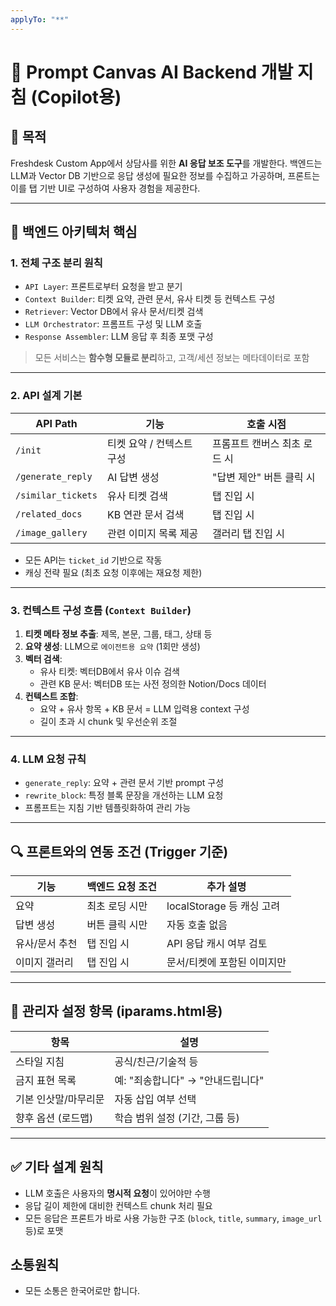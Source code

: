 ```yaml
---
applyTo: "**"
---
```


# 🧠 Prompt Canvas AI Backend 개발 지침 (Copilot용)

## 🎯 목적

Freshdesk Custom App에서 상담사를 위한 **AI 응답 보조 도구**를 개발한다. 백엔드는 LLM과 Vector DB 기반으로 응답 생성에 필요한 정보를 수집하고 가공하며, 프론트는 이를 탭 기반 UI로 구성하여 사용자 경험을 제공한다.

---

## 📌 백엔드 아키텍처 핵심

### 1. 전체 구조 분리 원칙

- `API Layer`: 프론트로부터 요청을 받고 분기
- `Context Builder`: 티켓 요약, 관련 문서, 유사 티켓 등 컨텍스트 구성
- `Retriever`: Vector DB에서 유사 문서/티켓 검색
- `LLM Orchestrator`: 프롬프트 구성 및 LLM 호출
- `Response Assembler`: LLM 응답 후 최종 포맷 구성

> 모든 서비스는 **함수형 모듈로 분리**하고, 고객/세션 정보는 메타데이터로 포함

---

### 2. API 설계 기본

| API Path           | 기능                      | 호출 시점                    |
| ------------------ | ------------------------- | ---------------------------- |
| `/init`            | 티켓 요약 / 컨텍스트 구성 | 프롬프트 캔버스 최초 로드 시 |
| `/generate_reply`  | AI 답변 생성              | "답변 제안" 버튼 클릭 시     |
| `/similar_tickets` | 유사 티켓 검색            | 탭 진입 시                   |
| `/related_docs`    | KB 연관 문서 검색         | 탭 진입 시                   |
| `/image_gallery`   | 관련 이미지 목록 제공     | 갤러리 탭 진입 시            |

- 모든 API는 `ticket_id` 기반으로 작동
- 캐싱 전략 필요 (최초 요청 이후에는 재요청 제한)

---

### 3. 컨텍스트 구성 흐름 (`Context Builder`)

1. **티켓 메타 정보 추출**: 제목, 본문, 그룹, 태그, 상태 등
2. **요약 생성**: LLM으로 `에이전트용 요약` (1회만 생성)
3. **벡터 검색**:
   - 유사 티켓: 벡터DB에서 유사 이슈 검색
   - 관련 KB 문서: 벡터DB 또는 사전 정의한 Notion/Docs 데이터
4. **컨텍스트 조합**:
   - 요약 + 유사 항목 + KB 문서 = LLM 입력용 context 구성
   - 길이 초과 시 chunk 및 우선순위 조절

---

### 4. LLM 요청 규칙

- `generate_reply`: 요약 + 관련 문서 기반 prompt 구성
- `rewrite_block`: 특정 블록 문장을 개선하는 LLM 요청
- 프롬프트는 지침 기반 템플릿화하여 관리 가능

---

## 🔍 프론트와의 연동 조건 (Trigger 기준)

| 기능           | 백엔드 요청 조건 | 추가 설명                   |
| -------------- | ---------------- | --------------------------- |
| 요약           | 최초 로딩 시만   | localStorage 등 캐싱 고려   |
| 답변 생성      | 버튼 클릭 시만   | 자동 호출 없음              |
| 유사/문서 추천 | 탭 진입 시       | API 응답 캐시 여부 검토     |
| 이미지 갤러리  | 탭 진입 시       | 문서/티켓에 포함된 이미지만 |

---

## 🧾 관리자 설정 항목 (iparams.html용)

| 항목                 | 설명                              |
| -------------------- | --------------------------------- |
| 스타일 지침          | 공식/친근/기술적 등               |
| 금지 표현 목록       | 예: "죄송합니다" → "안내드립니다" |
| 기본 인삿말/마무리문 | 자동 삽입 여부 선택               |
| 향후 옵션 (로드맵)   | 학습 범위 설정 (기간, 그룹 등)    |

---

## ✅ 기타 설계 원칙

- LLM 호출은 사용자의 **명시적 요청**이 있어야만 수행
- 응답 길이 제한에 대비한 컨텍스트 chunk 처리 필요
- 모든 응답은 프론트가 바로 사용 가능한 구조 (`block`, `title`, `summary`, `image_url` 등)로 포맷

## 소통원칙

- 모든 소통은 한국어로만 합니다.
